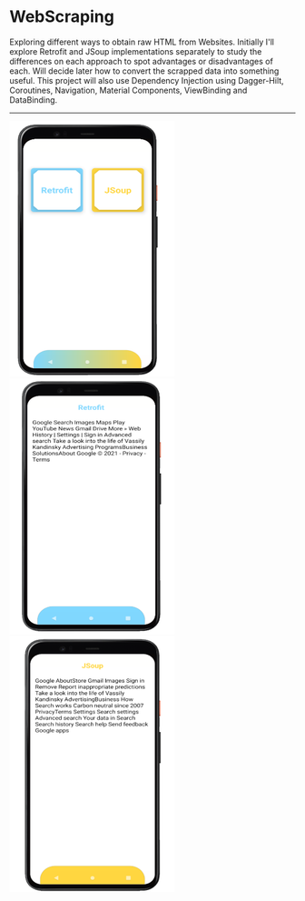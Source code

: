 # WebScraping
Exploring different ways to obtain raw HTML from Websites. Initially I'll explore Retrofit and JSoup implementations separately to study the differences on each approach to spot advantages or disadvantages of each. Will decide later how to convert the scrapped data into something useful. This project will also use Dependency Injection using Dagger-Hilt, Coroutines, Navigation, Material Components, ViewBinding and DataBinding.
<br>
<hr>
<p>
  <img src="https://github.com/RysanekRivera/WebScraping/blob/master/webscraping_1.png" width="290" height="450"> 
  <img src="https://github.com/RysanekRivera/WebScraping/blob/master/webscraping_2.png" width="290" height="450"> 
  <img src="https://github.com/RysanekRivera/WebScraping/blob/master/webscraping_3.png" width="290" height="450">  
</p>


  
